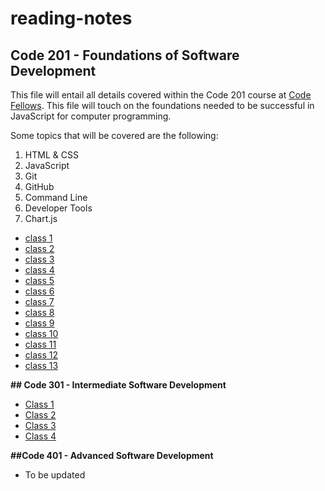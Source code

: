 # reading-notes

## **Code 201 - Foundations of Software Development**

This file will entail all details covered within the Code 201 course at [Code Fellows](https://www.codefellows.org/). This file will touch on the foundations needed to be successful in JavaScript for computer programming.

Some topics that will be covered are the following:

1. HTML & CSS
2. JavaScript
3. Git
4. GitHub
5. Command Line
6. Developer Tools
7. Chart.js

* [class 1](class-01.md)
* [class 2](class-02.md)
* [class 3](class-03.md)
* [class 4](class-04.md)
* [class 5](class-05.md)
* [class 6](class-06.md)
* [class 7](class-07.md)
* [class 8](class-08.md)
* [class 9](class-09.md)
* [class 10](class-10.md)
* [class 11](class-11.md)
* [class 12](class-12.md)
* [class 13](class-13.md)

**## Code 301 - Intermediate Software Development**

* [Class 1](./301%20notes/class01.md)
* [Class 2](./301%20notes/class02.md)
* [Class 3](./301%20notes/class03.md)
* [Class 4](./301%20notes/class04.md)

**##Code 401 - Advanced Software Development**

* To be updated
